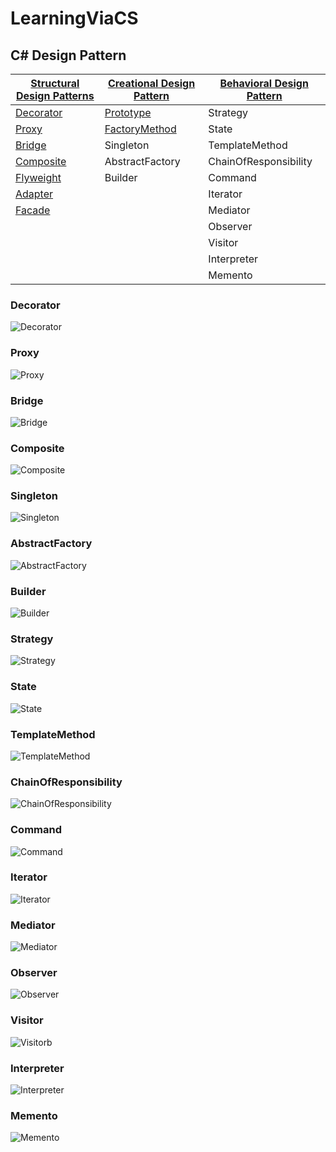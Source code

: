 # LearningViaCS
## C# Design Pattern  
|[Structural Design Patterns](https://www.codeproject.com/articles/438922/design-patterns-2-of-3-structural-design-patterns)|[Creational Design Pattern](https://www.codeproject.com/Articles/430590/Design-Patterns-of-Creational-Design-Patterns)|[Behavioral Design Pattern]()|
|-|-|-|
|[Decorator](https://www.processon.com/view/link/58f23385e4b0f563a7c56beb)|[Prototype](https://www.processon.com/view/link/58f8aeebe4b04aba15183c21)|Strategy|
|[Proxy](https://www.processon.com/view/link/58f234c7e4b0cb4162b696aa)|[FactoryMethod](http://www.processon.com/view/link/58fa1cb4e4b0f645b01fe05b)|State|
|[Bridge](https://www.processon.com/view/link/58f234f4e4b0dfe7d6bab83b)|Singleton|TemplateMethod|
|[Composite](https://www.processon.com/view/link/58f36e0fe4b04081421137f3)|AbstractFactory|ChainOfResponsibility|
|[Flyweight](https://www.processon.com/view/link/58f4b732e4b02e95ec50d682)|Builder|Command|
|[Adapter](https://www.processon.com/view/link/58f61ca8e4b0c9097c8d45d0)||Iterator|
|[Facade](https://www.processon.com/view/link/58f76dfbe4b0dfe7d6eb5553)||Mediator|
|||Observer|
|||Visitor|
|||Interpreter|
|||Memento|
### Decorator
![Decorator](DesignPattern/UML/Decorator.jpg)
### Proxy
![Proxy](DesignPattern/UML/Proxy.jpg)
### Bridge
![Bridge](DesignPattern/UML/Bridge.jpg)
### Composite
![Composite](DesignPattern/UML/Composite.jpg)
### Singleton
![Singleton](DesignPattern/UML/Singleton.jpg)
### AbstractFactory
![AbstractFactory](DesignPattern/UML/AbstractFactory.jpg)
### Builder
![Builder](DesignPattern/UML/Builder.jpg)
### Strategy
![Strategy](DesignPattern/UML/Strategy.jpg)
### State
![State](DesignPattern/UML/State.jpg)
### TemplateMethod
![TemplateMethod](DesignPattern/UML/TemplateMethod.jpg)
### ChainOfResponsibility
![ChainOfResponsibility](DesignPattern/UML/ChainOfResponsibility.jpg)
### Command
![Command](DesignPattern/UML/Command.jpg)
### Iterator
![Iterator](DesignPattern/UML/Iterator.jpg)
### Mediator
![Mediator](DesignPattern/UML/Mediator.jpg)
### Observer
![Observer](DesignPattern/UML/Observer.jpg)
### Visitor
![Visitor](DesignPattern/UML/Visitor.jpg)b
### Interpreter
![Interpreter](DesignPattern/UML/Interpreter.jpg)
### Memento
![Memento](DesignPattern/UML/Memento.jpg)